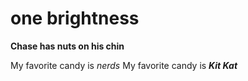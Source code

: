 # one brightness

<b>Chase has nuts on his chin</b>

My favorite candy is <i>nerds</i>
My favorite candy is <i><b>Kit Kat</b></i>